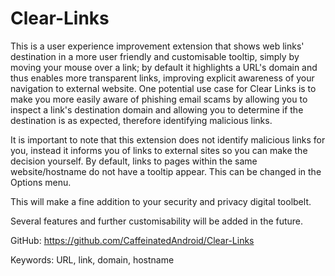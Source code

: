 # Clear-Links
This is a user experience improvement extension that shows web links' destination in a more user friendly and customisable tooltip, simply by moving your mouse over a link; by default it highlights a URL's domain and thus enables more transparent links, improving explicit awareness of your navigation to external website. One potential use case for Clear Links is to make you more easily aware of phishing email scams by allowing you to inspect a link's destination domain and allowing you to determine if the destination is as expected, therefore identifying malicious links.

It is important to note that this extension does not identify malicious links for you, instead it informs you of links to external sites so you can make the decision yourself. By default, links to pages within the same website/hostname do not have a tooltip appear. This can be changed in the Options menu.

This will make a fine addition to your security and privacy digital toolbelt.

Several features and further customisability will be added in the future.

GitHub:
https://github.com/CaffeinatedAndroid/Clear-Links

Keywords:
URL, link, domain, hostname
